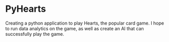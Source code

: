 # PyHearts
Creating a python application to play Hearts, the popular card game. I hope to run data analytics on the game, as well as create an AI that can successfully play the game.
